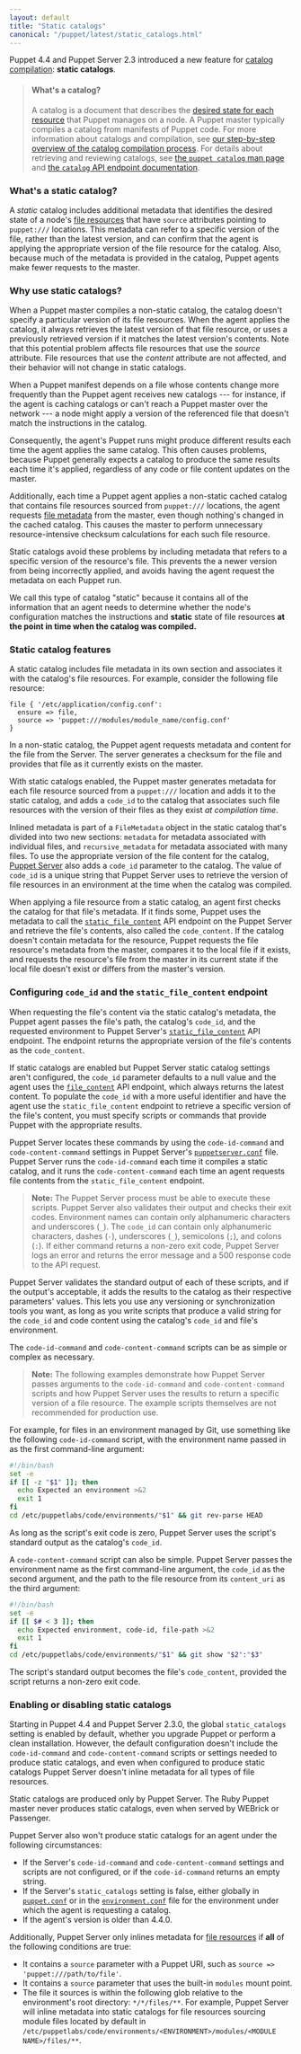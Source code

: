 ```yaml
---
layout: default
title: "Static catalogs"
canonical: "/puppet/latest/static_catalogs.html"
---
```


[catalogs]: ./subsystem_catalog_compilation.html
[catalog endpoint]: ./http_api/http_catalog.html
[file metadata]: ./http_api/http_file_metadata.html
[`file_content`]: ./http_api/http_file_content.html
[`static_file_content`]: {{puppetserver}}/puppet-api/v3/static_file_content.html
[resource_declaration]: ./lang_resources.html
[file resources]: ./types/file.html
[puppet catalog]: ./man/catalog.html
[environment]: ./environments.html
[facts]: ./lang_facts_and_builtin_vars.html
[exported resources]: ./lang_exported.html
[main manifest]: ./dirs_manifest.html
[modules]: ./modules_fundamentals.html
[resources]: ./lang_resources.html
[variables]: ./lang_variables.html
[classes]: ./lang_classes.html
[modulepath]: ./dirs_modulepath.html
[`puppet.conf`]: ./config_file_main.html
[`environment.conf`]: ./config_file_environment.html

[Puppet Server]: {{puppetserver}}/
[`puppetserver.conf`]: {{puppetserver}}/config_file_puppetserver.html
[Application Orchestration]: {{pe}}/app_orchestration_overview.html
[file sync]: {{pe}}/cmgmt_filesync.html
[Code Manager]: {{pe}}/code_mgr.html
[`code_content`]: {{puppetserver}}/
Puppet 4.4 and Puppet Server 2.3 introduced a new feature for [catalog compilation][catalogs]: **static catalogs**.

> #### What's a catalog?
>
> A catalog is a document that describes the [desired state for each resource][resource_declaration] that Puppet manages on a node. A Puppet master typically compiles a catalog from manifests of Puppet code. For more information about catalogs and compilation, see [our step-by-step overview of the catalog compilation process][catalogs]. For details about retrieving and reviewing catalogs, see [the `puppet catalog` man page][puppet catalog] and [the `catalog` API endpoint documentation][catalog endpoint].

### What's a static catalog?

A *static* catalog includes additional metadata that identifies the desired state of a node's [file resources][] that have `source` attributes pointing to `puppet:///` locations. This metadata can refer to a specific version of the file, rather than the latest version, and can confirm that the agent is applying the appropriate version of the file resource for the catalog. Also, because much of the metadata is provided in the catalog, Puppet agents make fewer requests to the master.

### Why use static catalogs?

When a Puppet master compiles a non-static catalog, the catalog doesn't specify a particular version of its file resources. When the agent applies the catalog, it always retrieves the latest version of that file resource, or uses a previously retrieved version if it matches the latest version's contents. Note that this potential problem affects file resources that use the *source* attribute. File resources that use the *content* attribute are not affected, and their behavior will not change in static catalogs.

When a Puppet manifest depends on a file whose contents change more frequently than the Puppet agent receives new catalogs --- for instance, if the agent is caching catalogs or can't reach a Puppet master over the network --- a node might apply a version of the referenced file that doesn't match the instructions in the catalog.

Consequently, the agent's Puppet runs might produce different results each time the agent applies the same catalog. This often causes problems, because Puppet generally expects a catalog to produce the same results each time it's applied, regardless of any code or file content updates on the master.

Additionally, each time a Puppet agent applies a non-static cached catalog that contains file resources sourced from `puppet:///` locations, the agent requests [file metadata][] from the master, even though nothing's changed in the cached catalog. This causes the master to perform unnecessary resource-intensive checksum calculations for each such file resource.

Static catalogs avoid these problems by including metadata that refers to a specific version of the resource's file. This prevents the a newer version from being incorrectly applied, and avoids having the agent request the metadata on each Puppet run.

We call this type of catalog "static" because it contains all of the information that an agent needs to determine whether the node's configuration matches the instructions and **static** state of file resources **at the point in time when the catalog was compiled.**

### Static catalog features

A static catalog includes file metadata in its own section and associates it with the catalog's file resources. For example, consider the following file resource:

``` puppet
file { '/etc/application/config.conf':
  ensure => file,
  source => 'puppet:///modules/module_name/config.conf'
}
```

In a non-static catalog, the Puppet agent requests metadata and content for the file from the Server. The server generates a checksum for the file and provides that file as it currently exists on the master.

With static catalogs enabled, the Puppet master generates metadata for each file resource sourced from a `puppet:///` location and adds it to the static catalog, and adds a `code_id` to the catalog that associates such file resources with the version of their files as they exist *at compilation time*.

Inlined metadata is part of a `FileMetadata` object in the static catalog that's divided into two new sections: `metadata` for metadata associated with individual files, and `recursive_metadata` for metadata associated with many files. To use the appropriate version of the file content for the catalog, [Puppet Server][] also adds a `code_id` parameter to the catalog. The value of `code_id` is a unique string that Puppet Server uses to retrieve the version of file resources in an environment at the time when the catalog was compiled.

When applying a file resource from a static catalog, an agent first checks the catalog for that file's metadata. If it finds some, Puppet uses the metadata to call the [`static_file_content`][] API endpoint on the Puppet Server and retrieve the file's contents, also called the `code_content`. If the catalog doesn't contain metadata for the resource, Puppet requests the file resource's metadata from the master, compares it to the local file if it exists, and requests the resource's file from the master in its current state if the local file doesn't exist or differs from the master's version.

### Configuring `code_id` and the `static_file_content` endpoint

When requesting the file's content via the static catalog's metadata, the Puppet agent passes the file's path, the catalog's `code_id`, and the requested environment to Puppet Server's [`static_file_content`][] API endpoint. The endpoint returns the appropriate version of the file's contents as the `code_content`.

If static catalogs are enabled but Puppet Server static catalog settings aren't configured, the `code_id` parameter defaults to a null value and the agent uses the [`file_content`][] API endpoint, which always returns the latest content. To populate the `code_id` with a more useful identifier and have the agent use the  `static_file_content` endpoint to retrieve a specific version of the file's content, you must specify scripts or commands that provide Puppet with the appropriate results.

Puppet Server locates these commands by using the `code-id-command` and `code-content-command` settings in Puppet Server's [`puppetserver.conf`][] file. Puppet Server runs the `code-id-command` each time it compiles a static catalog, and it runs the `code-content-command` each time an agent requests file contents from the `static_file_content` endpoint.

> **Note:** The Puppet Server process must be able to execute these scripts. Puppet Server also validates their output and checks their exit codes. Environment names can contain only alphanumeric characters and underscores (`_`). The `code_id` can  contain only alphanumeric characters, dashes (`-`), underscores (`_`), semicolons (`;`), and colons (`:`). If either command returns a non-zero exit code, Puppet Server logs an error and returns the error message and a 500 response code to the API request.

Puppet Server validates the standard output of each of these scripts, and if the output's acceptable, it adds the results to the catalog as their respective parameters' values. This lets you use any versioning or synchronization tools you want, as long as you write scripts that produce a valid string for the `code_id` and code content using the catalog's `code_id` and file's environment.

The `code-id-command` and `code-content-command` scripts can be as simple or complex as necessary.

> **Note:** The following examples demonstrate how Puppet Server passes arguments to the `code-id-command` and `code-content-command` scripts and how Puppet Server uses the results to return a specific version of a file resource. The example scripts themselves are not recommended for production use.

For example, for files in an environment managed by Git, use something like the following `code-id-command` script, with the environment name passed in as the first command-line argument:

``` bash
#!/bin/bash
set -e
if [[ -z "$1" ]]; then
  echo Expected an environment >&2
  exit 1
fi
cd /etc/puppetlabs/code/environments/"$1" && git rev-parse HEAD
```

As long as the script's exit code is zero, Puppet Server uses the script's standard output as the catalog's `code_id`.

A `code-content-command` script can also be simple. Puppet Server passes the environment name as the first command-line argument, the `code_id` as the second argument, and the path to the file resource from its `content_uri` as the third argument:

``` bash
#!/bin/bash
set -e
if [[ $# < 3 ]]; then
  echo Expected environment, code-id, file-path >&2
  exit 1
fi
cd /etc/puppetlabs/code/environments/"$1" && git show "$2":"$3"
```

The script's standard output becomes the file's `code_content`, provided the script returns a non-zero exit code.

### Enabling or disabling static catalogs

Starting in Puppet 4.4 and Puppet Server 2.3.0, the global `static_catalogs` setting is enabled by default, whether you upgrade Puppet or perform a clean installation. However, the default configuration doesn't include the `code-id-command` and `code-content-command` scripts or settings needed to produce static catalogs, and even when configured to produce static catalogs Puppet Server doesn't inline metadata for all types of file resources.

Static catalogs are produced only by Puppet Server. The Ruby Puppet master never produces static catalogs, even when served by WEBrick or Passenger.

Puppet Server also won't produce static catalogs for an agent under the following circumstances:

* If the Server's `code-id-command` and `code-content-command` settings and scripts are not configured, or if the `code-id-command` returns an empty string.
* If the Server's `static_catalogs` setting is false, either globally in [`puppet.conf`][] or in the [`environment.conf`][] file for the environment under which the agent is requesting a catalog.
* If the agent's version is older than 4.4.0.

Additionally, Puppet Server only inlines metadata for [file resources][] if **all** of the following conditions are true:

* It contains a `source` parameter with a Puppet URI, such as `source => 'puppet:///path/to/file'`.
* It contains a `source` parameter that uses the built-in `modules` mount point.
* The file it sources is within the following glob relative to the environment's root directory: `*/*/files/**`. For example, Puppet Server will inline metadata into static catalogs for file resources sourcing module files located by default in `/etc/puppetlabs/code/environments/<ENVIRONMENT>/modules/<MODULE NAME>/files/**`.

